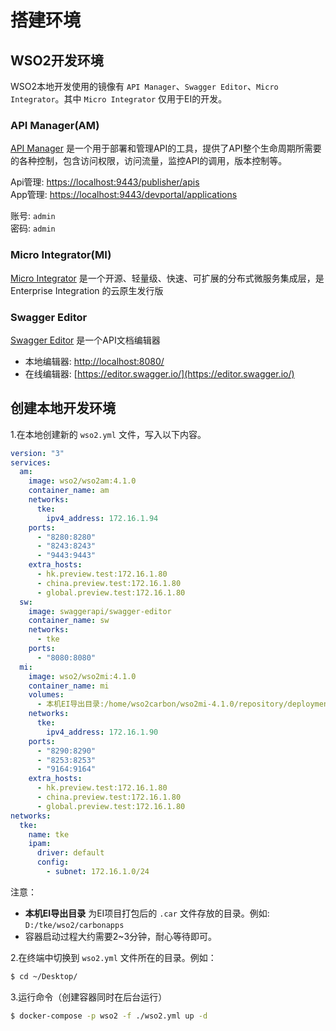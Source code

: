 # 搭建环境

## WSO2开发环境

WSO2本地开发使用的镜像有 `API Manager`、`Swagger Editor`、`Micro Integrator`。其中 `Micro Integrator` 仅用于EI的开发。

### API Manager(AM)

[API Manager](https://hub.docker.com/r/wso2/wso2am) 是一个用于部署和管理API的工具，提供了API整个生命周期所需要的各种控制，包含访问权限，访问流量，监控API的调用，版本控制等。

Api管理: [https://localhost:9443/publisher/apis](https://localhost:9443/publisher/apis)	  
App管理: [https://localhost:9443/devportal/applications](https://localhost:9443/devportal/applications)

账号: `admin`     
密码: `admin`

### Micro Integrator(MI)

[Micro Integrator](https://hub.docker.com/r/wso2/wso2mi) 是一个开源、轻量级、快速、可扩展的分布式微服务集成层，是 Enterprise Integration 的云原生发行版

### Swagger Editor

[Swagger Editor](https://swagger.io/) 是一个API文档编辑器

- 本地编辑器: [http://localhost:8080/](http://localhost:8080/)
- 在线编辑器: [https://editor.swagger.io/](https://editor.swagger.io/)

## 创建本地开发环境

1.在本地创建新的 `wso2.yml` 文件，写入以下内容。
```yaml
version: "3"
services:
  am:
    image: wso2/wso2am:4.1.0
    container_name: am
    networks:
      tke:
        ipv4_address: 172.16.1.94
    ports:
      - "8280:8280"
      - "8243:8243"
      - "9443:9443"
    extra_hosts:
      - hk.preview.test:172.16.1.80
      - china.preview.test:172.16.1.80
      - global.preview.test:172.16.1.80
  sw:
    image: swaggerapi/swagger-editor
    container_name: sw
    networks:
      - tke
    ports:
      - "8080:8080"
  mi:
    image: wso2/wso2mi:4.1.0
    container_name: mi
    volumes:
      - 本机EI导出目录:/home/wso2carbon/wso2mi-4.1.0/repository/deployment/server/carbonapps
    networks:
      tke:
        ipv4_address: 172.16.1.90
    ports:
      - "8290:8290"
      - "8253:8253"
      - "9164:9164"
    extra_hosts:
      - hk.preview.test:172.16.1.80
      - china.preview.test:172.16.1.80
      - global.preview.test:172.16.1.80
networks:
  tke:
    name: tke
    ipam:
      driver: default
      config:
        - subnet: 172.16.1.0/24
```
注意：
- **本机EI导出目录** 为EI项目打包后的 `.car` 文件存放的目录。例如: `D:/tke/wso2/carbonapps`
- 容器启动过程大约需要2~3分钟，耐心等待即可。

2.在终端中切换到 `wso2.yml` 文件所在的目录。例如：
```sh
$ cd ~/Desktop/
```

3.运行命令（创建容器同时在后台运行）
```sh
$ docker-compose -p wso2 -f ./wso2.yml up -d
```